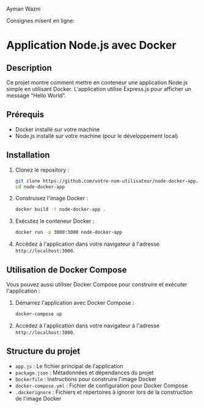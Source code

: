 
Ayman Wazni







Consignes misent en ligne:


# Application Node.js avec Docker

## Description

Ce projet montre comment mettre en conteneur une application Node.js simple en utilisant Docker. L'application utilise Express.js pour afficher un message "Hello World".

## Prérequis

- Docker installé sur votre machine
- Node.js installé sur votre machine (pour le développement local)

## Installation

1. Clonez le repository :
    ```sh
    git clone https://github.com/votre-nom-utilisateur/node-docker-app.git
    cd node-docker-app
    ```

2. Construisez l'image Docker :
    ```sh
    docker build -t node-docker-app .
    ```

3. Exécutez le conteneur Docker :
    ```sh
    docker run -p 3000:3000 node-docker-app
    ```

4. Accédez à l'application dans votre navigateur à l'adresse `http://localhost:3000`.

## Utilisation de Docker Compose

Vous pouvez aussi utiliser Docker Compose pour construire et exécuter l'application :

1. Démarrez l'application avec Docker Compose :
    ```sh
    docker-compose up
    ```

2. Accédez à l'application dans votre navigateur à l'adresse `http://localhost:3000`.

## Structure du projet

- `app.js` : Le fichier principal de l'application
- `package.json` : Métadonnées et dépendances du projet
- `Dockerfile` : Instructions pour construire l'image Docker
- `docker-compose.yml` : Fichier de configuration pour Docker Compose
- `.dockerignore` : Fichiers et répertoires à ignorer lors de la construction de l'image Docker

